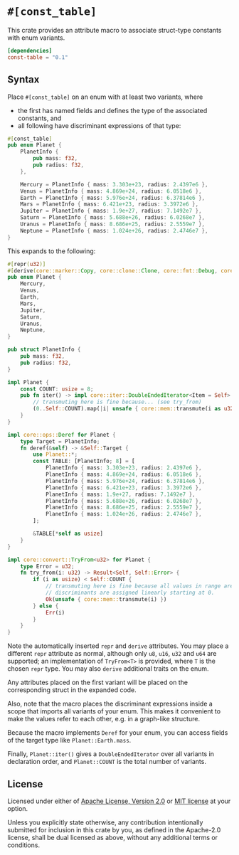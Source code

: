 `#[const_table]`
==============

This crate provides an attribute macro to associate struct-type constants with enum variants.

```toml
[dependencies]
const-table = "0.1"
```

## Syntax

Place `#[const_table]` on an enum with at least two variants, where

* the first has named fields and defines the type of the associated constants, and
* all following have discriminant expressions of that type:

```rust
#[const_table]
pub enum Planet {
    PlanetInfo {
        pub mass: f32,
        pub radius: f32,
    },

    Mercury = PlanetInfo { mass: 3.303e+23, radius: 2.4397e6 },
    Venus = PlanetInfo { mass: 4.869e+24, radius: 6.0518e6 },
    Earth = PlanetInfo { mass: 5.976e+24, radius: 6.37814e6 },
    Mars = PlanetInfo { mass: 6.421e+23, radius: 3.3972e6 },
    Jupiter = PlanetInfo { mass: 1.9e+27, radius: 7.1492e7 },
    Saturn = PlanetInfo { mass: 5.688e+26, radius: 6.0268e7 },
    Uranus = PlanetInfo { mass: 8.686e+25, radius: 2.5559e7 },
    Neptune = PlanetInfo { mass: 1.024e+26, radius: 2.4746e7 },
}
```

This expands to the following:

```rust
#[repr(u32)]
#[derive(core::marker::Copy, core::clone::Clone, core::fmt::Debug, core::hash::Hash, core::cmp::PartialEq, core::cmp::Eq)]
pub enum Planet {
    Mercury,
    Venus,
    Earth,
    Mars,
    Jupiter,
    Saturn,
    Uranus,
    Neptune,
}

pub struct PlanetInfo {
    pub mass: f32,
    pub radius: f32,
}

impl Planet {
    const COUNT: usize = 8;
    pub fn iter() -> impl core::iter::DoubleEndedIterator<Item = Self> {
        // transmuting here is fine because... (see try_from)
        (0..Self::COUNT).map(|i| unsafe { core::mem::transmute(i as u32) })
    }
}

impl core::ops::Deref for Planet {
    type Target = PlanetInfo;
    fn deref(&self) -> &Self::Target {
        use Planet::*;
        const TABLE: [PlanetInfo; 8] = [
            PlanetInfo { mass: 3.303e+23, radius: 2.4397e6 },
            PlanetInfo { mass: 4.869e+24, radius: 6.0518e6 },
            PlanetInfo { mass: 5.976e+24, radius: 6.37814e6 },
            PlanetInfo { mass: 6.421e+23, radius: 3.3972e6 },
            PlanetInfo { mass: 1.9e+27, radius: 7.1492e7 },
            PlanetInfo { mass: 5.688e+26, radius: 6.0268e7 },
            PlanetInfo { mass: 8.686e+25, radius: 2.5559e7 },
            PlanetInfo { mass: 1.024e+26, radius: 2.4746e7 },
        ];

        &TABLE[*self as usize]
    }
}

impl core::convert::TryFrom<u32> for Planet {
    type Error = u32;
    fn try_from(i: u32) -> Result<Self, Self::Error> {
        if (i as usize) < Self::COUNT {
            // transmuting here is fine because all values in range are valid, since
            // discriminants are assigned linearly starting at 0.
            Ok(unsafe { core::mem::transmute(i) })
        } else {
            Err(i)
        }
    }
}
```

Note the automatically inserted `repr` and `derive` attributes. You may place a different `repr` attribute as normal,
although only `u8`, `u16`, `u32` and `u64` are supported; an implementation of `TryFrom<T>` is provided, where `T` is
the chosen `repr` type. You may also `derive` additional traits on the enum.

Any attributes placed on the first variant will be placed on the corresponding struct in the expanded code.

Also, note that the macro places the discriminant expressions inside a scope that imports all variants of your enum.
This makes it convenient to make the values refer to each other, e.g. in a graph-like structure. 

Because the macro implements `Deref` for your enum, you can access fields of the target type like `Planet::Earth.mass`.

Finally, `Planet::iter()` gives a `DoubleEndedIterator` over all variants in declaration order, and `Planet::COUNT` is
the total number of variants.

## License

Licensed under either of <a href="LICENSE-APACHE">Apache License, Version 2.0</a> or
<a href="LICENSE-MIT">MIT license</a> at your option.

Unless you explicitly state otherwise, any contribution intentionally submitted for inclusion in this crate by you,
as defined in the Apache-2.0 license, shall be dual licensed as above, without any additional terms or conditions.
